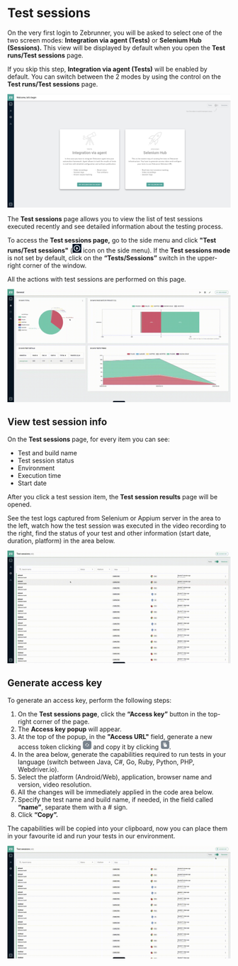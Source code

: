 # Test sessions

On the very first login to Zebrunner, you will be asked to select one of the two screen modes: **Integration via agent (Tests)** or **Selenium Hub (Sessions).** This view will be displayed by default when you open the **Test runs/Test sessions** page.

If you skip this step, **Integration via agent (Tests)** will be enabled by default. You can switch between the 2 modes by using the control on the **Test runs/Test sessions** page.

![Test Runs and Test Sessions](https://github.com/zebrunner/documentation/blob/master/docs/assets/images/test_runs_and_sessions.png?raw=true)

The **Test sessions** page allows you to view the list of test sessions executed recently and see detailed information about the testing process.

To access the **Test sessions page,** go to the side menu and click **"Test runs/Test sessions"** (![Test Sessions Page](https://github.com/zebrunner/documentation/blob/master/docs/assets/images/test_runs_icon.png?raw=true) icon on the side menu). If the **Test sessions mode** is not set by default, click on the **“Tests/Sessions”** switch in the upper-right corner of the window.

All the actions with test sessions are performed on this page.

![Test Sessions Page](https://github.com/zebrunner/documentation/blob/master/docs/assets/images/test_sessions_page_access.gif?raw=true)

## View test session info
On the **Test sessions** page, for every item you can see:

* Test and build name
* Test session status
* Environment
* Execution time
* Start date

After you click a test session item, the **Test session results** page will be opened. 

See the test logs captured from Selenium or Appium server in the area to the left, watch how the test session was executed in the video recording to the right, find the status of your test and other information (start date, duration, platform) in the area below.

![View Test Session Info](https://github.com/zebrunner/documentation/blob/master/docs/assets/images/test_session_results.gif?raw=true)

## Generate access key
To generate an access key, perform the following steps:

1. On the **Test sessions page**, click the **“Access key”** button in the top-right corner of the page.
2. The **Access key popup** will appear.
3. At the top of the popup, in the **"Access URL"** field, generate a new access token clicking ![Generate Access Token](https://github.com/zebrunner/documentation/blob/master/docs/assets/images/icon_generate_access_key.png?raw=true) and copy it by clicking ![Generate Access Token](https://github.com/zebrunner/documentation/blob/master/docs/assets/images/icon_copy_access_key.png?raw=true).
4. In the area below, generate the capabilities required to run tests in your language (switch between Java, C#, Go, Ruby, Python, PHP, Webdriver.io).
5. Select the platform (Android/Web), application, browser name and version, video resolution.
6. All the changes will be immediately applied in the code area below.
7. Specify the test name and build name, if needed, in the field called **“name”**, separate them with a # sign.
8. Click **“Copy”.** 

The capabilities will be copied into your clipboard, now you can place them in your favourite id and run your tests in our environment.

![Generate Access Key](https://github.com/zebrunner/documentation/blob/master/docs/assets/images/generate_access_key.gif?raw=true)
